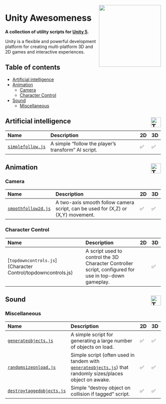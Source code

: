 <a href="https://unity3d.com/"><img align="right" width="200" src="https://cloud.githubusercontent.com/assets/218624/7900049/19e189ba-06f6-11e5-963e-ccd5540eaa12.png"></a>

# Unity Awesomeness

**A collection of utility scripts for [Unity 5](https://unity3d.com/).**

Unity is a flexible and powerful development platform for creating multi-platform 3D and 2D games and interactive experiences.

## Table of contents

- [Artificial intelligence](#artificial-intelligence)
- [Animation](#animation)
	- [Camera](#camera)
	- [Character Control](#character-ontrol)
- [Sound](#sound)
	- [Miscellaneous](#miscellaneous)

## Artificial intelligence [<img width="32" height="32" align="right" src="https://assets-cdn.github.com/images/icons/emoji/unicode/261d.png" class="emoji" title="TOC">](#table-of-contents)

Name | Description | 2D | 3D
:-- | :-- | --- | ---
[`simplefollow.js`](Scripts/simplefollow.js) | A simple “follow the player’s transform” AI script. | :white_check_mark: | :white_check_mark:

## Animation [<img width="32" height="32" align="right" src="https://assets-cdn.github.com/images/icons/emoji/unicode/261d.png" class="emoji" title="TOC">](#table-of-contents)

### Camera

Name | Description | 2D | 3D
:-- | :-- | --- | ---
[`smoothfollow2d.js`](Camera/smoothfollow2d.js) | A two-axis smooth follow camera script, can be used for (X,Z) or (X,Y) movement. | :white_check_mark: | :white_check_mark:

### Character Control

Name | Description | 2D | 3D
:-- | :-- | --- | ---
[`topdowncontrols.js`](Character Control/topdowncontrols.js) | A script used to control the 3D Character Controller script, configured for use in top-down gameplay. | | :white_check_mark:

## Sound [<img width="32" height="32" align="right" src="https://assets-cdn.github.com/images/icons/emoji/unicode/261d.png" class="emoji" title="TOC">](#table-of-contents)

### Miscellaneous

Name | Description | 2D | 3D
:-- | :-- | --- | ---
[`generateobjects.js`](Misc/generateobjects.js) | A simple script for generating a large number of objects on load. | :white_check_mark: | :white_check_mark:
[`randomsizeonload.js`](Misc/randomsizeonload.js) | Simple script (often used in tandem with [`generateobjects.js`](Misc/generateobjects.js)) that randomly sizes/places object on awake. | :white_check_mark: | :white_check_mark:
[`destroytaggedobjects.js`](Misc/destroytaggedobjects.js) | Simple “destroy object on collision if tagged” script. | :white_check_mark: | :white_check_mark:
